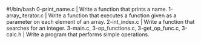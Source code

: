 #!/bin/bash
0-print_name.c | Write a function that prints a name.
1-array_iterator.c | Write a function that executes a function given as a parameter on each element of an array.
2-int_index.c | Write a function that searches for an integer.
3-main.c, 3-op_functions.c, 3-get_op_func.c, 3-calc.h | Write a program that performs simple operations.

